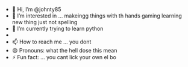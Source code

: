 - 👋 Hi, I’m @johnty85
- 👀 I’m interested in ... makeingg things with th hands gaming learning new thing just not spelling
- 🌱 I’m currently trying to learn python
- 
- 📫 How to reach me ... you dont
- 😄 Pronouns: what the hell dose this mean
- ⚡ Fun fact: ... you cant lick your own el bo

<!---
johnty85/johnty85 is a ✨ special ✨ repository because its `README.md` (this file) appears on your GitHub profile.
You can click the Preview link to take a look at your changes.
--->
